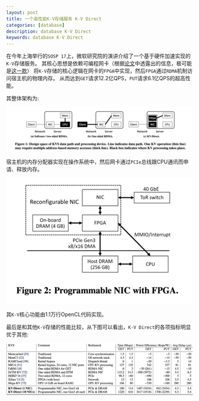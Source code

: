 ```yaml
---
layout: post
title: 一个高性能K-V存储服务 K-V Direct
categories: [database]
description: database K-V Direct
keywords: database K-V Direct
---
```


在今年上海举行的`SOSP 17`上，微软研究院的演讲介绍了一个基于硬件加速实现的`K-V`存储服务。
其核心思想是依赖可编程网卡（根据[论文](images/blog/kv-direct.pdf)中透露出的信息，极可能
是[这一款](http://www.nallatech.com/store/pcie-accelerator-cards/nallatech-385a-arria10-1150-fpga/)）
将`K-V`存储的核心逻辑在网卡的`FPGA`中实现，然后`FPGA`通过`RDMA`机制访问宿主机的物理内存。
从而达到`GET`请求12.2亿QPS，`PUT`请求6.1亿QPS的超高性能。

其整体架构为:

![arch](images/posts/com/K-V-Direct-arch.png)

宿主机的内存分配器实现在操作系统中，然后网卡通过`PCIe`总线跟CPU通讯而申请、释放内存。

![mem](images/posts/com/K-V-Direct-mem.png)

其`K-V`核心功能由1.1万行OpenCL代码实现。

最后是和其他`K-V`存储的性能比较，从下图可以看出，`K-V Direct`的各项指标明显优于其他:

![comparison](images/posts/com/K-V-Direct-comparison.png)

